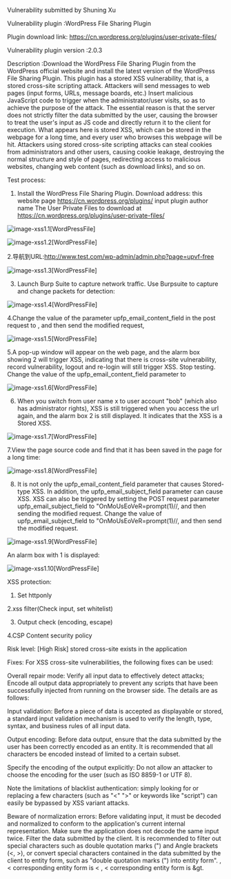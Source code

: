 Vulnerability submitted by Shuning Xu

Vulnerability plugin :WordPress File Sharing Plugin

Plugin download link: https://cn.wordpress.org/plugins/user-private-files/

Vulnerability plugin version :2.0.3

Description :Download the WordPress File Sharing Plugin from the WordPress official website and install the latest version of the WordPress File Sharing Plugin. This plugin has a stored XSS vulnerability, that is, a stored cross-site scripting attack. Attackers will send messages to web pages (input forms, URLs, message boards, etc.) Insert malicious JavaScript code to trigger when the administrator/user visits, so as to achieve the purpose of the attack. The essential reason is that the server does not strictly filter the data submitted by the user, causing the browser to treat the user's input as JS code and directly return it to the client for execution. What appears here is stored XSS, which can be stored in the webpage for a long time, and every user who browses this webpage will be hit. Attackers using stored cross-site scripting attacks can steal cookies from administrators and other users, causing cookie leakage, destroying the normal structure and style of pages, redirecting access to malicious websites, changing web content (such as download links), and so on.

Test process:

1. Install the WordPress File Sharing Plugin.
Download address: this website page https://cn.wordpress.org/plugins/ input plugin author name
The User Private Files to download at https://cn.wordpress.org/plugins/user-private-files/

![image-xss1.1[WordPressFile]](images/xss1.1[WordPressFile].png)

![image-xss1.2[WordPressFile]](images/xss1.2[WordPressFile].png)

2.导航到URL:http://www.test.com/wp-admin/admin.php?page=upvf-free

![image-xss1.3[WordPressFile]](images/xss1.3[WordPressFile].png)

3. Launch Burp Suite to capture network traffic. Use Burpsuite to capture and change packets for detection:

![image-xss1.4[WordPressFile]](images/xss1.4[WordPressFile].png)

4.Change the value of the parameter upfp_email_content_field in the post request to </TeXtArEa><sCrIpT>alert(2)</ScRiPt>, and then send the modified request,


![image-xss1.5[WordPressFile]](images/xss1.5[WordPressFile].png)

5.A pop-up window will appear on the web page, and the alarm box showing 2 will trigger XSS, indicating that there is cross-site vulnerability, record vulnerability, logout and re-login will still trigger XSS. Stop testing.
Change the value of the upfp_email_content_field parameter to </TeXtArEa><sCrIpT>alert(2)</ScRiPt>

![image-xss1.6[WordPressFile]](images/xss1.6[WordPressFile].png)

6. When you switch from user name x to user account "bob" (which also has administrator rights), XSS is still triggered when you access the url again, and the alarm box 2 is still displayed. It indicates that the XSS is a Stored XSS.

![image-xss1.7[WordPressFile]](images/xss1.7[WordPressFile].png)

7.View the page source code and find that it has been saved in the page for a long time:

![image-xss1.8[WordPressFile]](images/xss1.8[WordPressFile].png)

8. It is not only the upfp_email_content_field parameter that causes Stored-type XSS. In addition, the upfp_email_subject_field parameter can cause XSS. XSS can also be triggered by setting the POST request parameter upfp_email_subject_field to "OnMoUsEoVeR=prompt(1)//, and then sending the modified request.
Change the value of upfp_email_subject_field to "OnMoUsEoVeR=prompt(1)//, and then send the modified request.

![image-xss1.9[WordPressFile]](images/xss1.9[WordPressFile].png)

An alarm box with 1 is displayed:

![image-xss1.10[WordPressFile]](images/xss1.10[WordPressFile].png)

XSS protection:

1. Set httponly

2.xss filter(Check input, set whitelist)

3. Output check (encoding, escape)

4.CSP Content security policy

Risk level: [High Risk] stored cross-site exists in the application

Fixes: For XSS cross-site vulnerabilities, the following fixes can be used:

Overall repair mode: Verify all input data to effectively detect attacks; Encode all output data appropriately to prevent any scripts that have been successfully injected from running on the browser side. The details are as follows:

Input validation: Before a piece of data is accepted as displayable or stored, a standard input validation mechanism is used to verify the length, type, syntax, and business rules of all input data.

Output encoding: Before data output, ensure that the data submitted by the user has been correctly encoded as an entity. It is recommended that all characters be encoded instead of limited to a certain subset.

Specify the encoding of the output explicitly: Do not allow an attacker to choose the encoding for the user (such as ISO 8859-1 or UTF 8).

Note the limitations of blacklist authentication: simply looking for or replacing a few characters (such as "<" ">" or keywords like "script") can easily be bypassed by XSS variant attacks.

Beware of normalization errors: Before validating input, it must be decoded and normalized to conform to the application's current internal representation. Make sure the application does not decode the same input twice. Filter the data submitted by the client. It is recommended to filter out special characters such as double quotation marks (") and Angle brackets (<, >), or convert special characters contained in the data submitted by the client to entity form, such as "double quotation marks (") into entity form". , < corresponding entity form is &lt; , < corresponding entity form is &gt.
